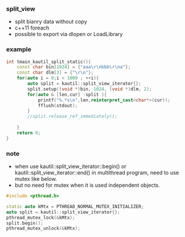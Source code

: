 ### split_view
* split bianry data without copy
* c++11 foreach
* possible to export via dlopen or LoadLibrary

### example 
```c++
int tmain_kautil_split_static(){
    const char bin[1024] = {"aaa\r\nbbb\r\na"};
    const char dlm[3] = {"\r\n"};
    for(auto i = 0;i < 1000 ; ++i){
        auto split = kautil::split_view_iterator{};
        split.setup((void *)bin, 1024, (void *)dlm, 2);
        for(auto & [len,cur] :split ){
            printf("%.*s\n",len,reinterpret_cast<char*>(cur));
            fflush(stdout);
        }
        //split.release_ref_immediately();
        
    }
    return 0;
}
```

### note 
* when use kautil::split_view_iterator::begin() or kautil::split_view_iterator::end() in multithread program, need to use mutex like below.
* but no need for mutex when it is used independent objects.
```c++
#include <pthread.h>

static auto kMtx = PTHREAD_NORMAL_MUTEX_INITIALIZER;
auto split = kautil::split_view_iterator{};
pthread_mutex_lock(&kMtx);
split.begin();
pthread_mutex_unlock(&kMtx);


```